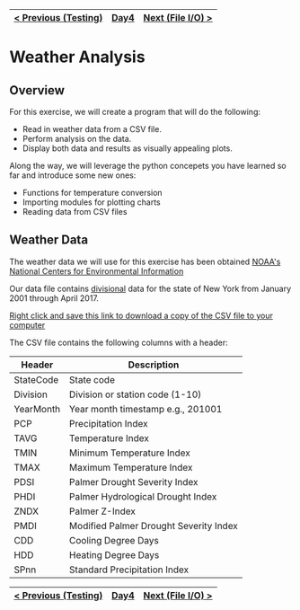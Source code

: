 [< Previous (Testing)](Testing.md) | [Day4](../README.md)| [Next (File I/O) >](CSVFiles.md) |
|----|----|----|

# Weather Analysis

## Overview

For this exercise, we will create a program that will do the following:

- Read in weather data from a CSV file.
- Perform analysis on the data.
- Display both data and results as visually appealing plots.

Along the way, we will leverage the python concepets you have learned so far and introduce some new ones:
- Functions for temperature conversion
- Importing modules for plotting charts
- Reading data from CSV files

## Weather Data

The weather data we will use for this exercise has been obtained
[NOAA's National Centers for Environmental Information](https://www.ncdc.noaa.gov/)

Our data file contains [divisional](https://www7.ncdc.noaa.gov/CDO/CDODivisionalSelect.jsp#) data for the state of New York from January 2001 through April 2017.

[Right click and save this link to download a copy of the CSV file to your computer](https://raw.githubusercontent.com/GRC-SummerSchool/learn-python/master/examples/weather/nystate_climate_indices_2010_2017.csv)

The CSV file contains the following columns with a header:

| Header|Description|
|-------|-----------|
|StateCode|State code|
|Division|Division or station code (1-10)|
|YearMonth|Year month timestamp e.g., 201001|
|PCP | Precipitation Index|
|TAVG | Temperature Index|
|TMIN | Minimum Temperature Index|
|TMAX | Maximum Temperature Index|
|PDSI | Palmer Drought Severity Index|
|PHDI | Palmer Hydrological Drought Index|
|ZNDX | Palmer Z-Index|
|PMDI | Modified Palmer Drought Severity Index|
|CDD | Cooling Degree Days|
|HDD | Heating Degree Days|
|SPnn | Standard Precipitation Index|

[< Previous (Testing)](Testing.md) | [Day4](../README.md)| [Next (File I/O) >](CSVFiles.md) |
|----|----|----|
